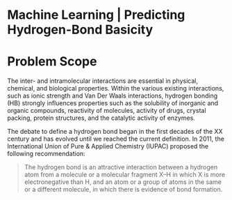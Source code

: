 # Machine Learning | Predicting Hydrogen-Bond Basicity

# Problem Scope
  The inter- and intramolecular interactions are essential in physical, chemical, and biological properties. Within the various existing interactions, such as ionic strength and Van Der Waals interactions, hydrogen bonding (HB) strongly influences properties such as the solubility of inorganic and organic compounds, reactivity of molecules, activity of drugs, crystal packing, protein structures, and the catalytic activity of enzymes.
  
  
  The debate to define a hydrogen bond began in the first decades of the XX century and has evolved until we reached the current definition. In 2011, the International Union of Pure & Applied Chemistry (IUPAC) proposed the following recommendation:
> The hydrogen bond is an attractive interaction between a hydrogen atom from a molecule or a molecular fragment X–H in which X is more electronegative than H, and an atom or a group of atoms in the same or a different molecule, in which there is evidence of bond formation.
